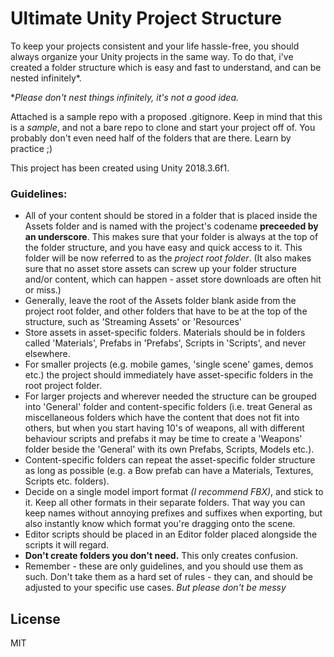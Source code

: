 # Ultimate Unity Project Structure

To keep your projects consistent and your life hassle-free, you should always organize your Unity projects in the same way.
To do that, i've created a folder structure which is easy and fast to understand, and can be nested infinitely*.

**Please don't nest things infinitely, it's not a good idea.*

Attached is a sample repo with a proposed .gitignore. Keep in mind that this is a *sample*, and not a bare repo to clone and start your project off of. You probably don't even need half of the folders that are there. Learn by practice ;)

This project has been created using Unity 2018.3.6f1.

### Guidelines:
- All of your content should be stored in a folder that is placed inside the Assets folder and is named with the project's codename **preceeded by an underscore**. This makes sure that your folder is always at the top of the folder structure, and you have easy and quick access to it. This folder will be now referred to as the *project root folder*.
(It also makes sure that no asset  store assets can screw up your folder structure and/or content, which can happen - asset store downloads are often hit or miss.)
- Generally, leave the root of the Assets folder blank aside from the project root folder, and other folders that have to be at the top of the structure, such as 'Streaming Assets' or 'Resources'
- Store assets in asset-specific folders. Materials should be in folders called 'Materials', Prefabs in 'Prefabs', Scripts in 'Scripts', and never elsewhere.
- For smaller projects (e.g. mobile games, 'single scene' games, demos etc.) the project should immediately have asset-specific folders in the root project folder.
- For larger projects and wherever needed the structure can be grouped into 'General' folder and content-specific folders (i.e. treat General as miscellaneous folders which have the content that does not fit into others, but when you start having 10's of weapons, all with different behaviour scripts and prefabs it may be time to create a 'Weapons' folder beside the 'General' with its own Prefabs, Scripts, Models etc.).
- Content-specific folders can repeat the asset-specific folder structure as long as possible (e.g. a Bow prefab can have a Materials, Textures, Scripts etc. folders).
- Decide on a single model import format *(I recommend FBX)*, and stick to it. Keep all other formats in their separate folders. That way you can keep names without annoying prefixes and suffixes when exporting, but also instantly know which format you're dragging onto the scene.
- Editor scripts should be placed in an Editor folder placed alongside the scripts it will regard.
- **Don't create folders you don't need.** This only creates confusion.
- Remember - these are only guidelines, and you should use them as such. Don't take them as a hard set of rules - they can, and should be adjusted to your specific use cases. 
*But please don't be messy*

License
----

MIT
